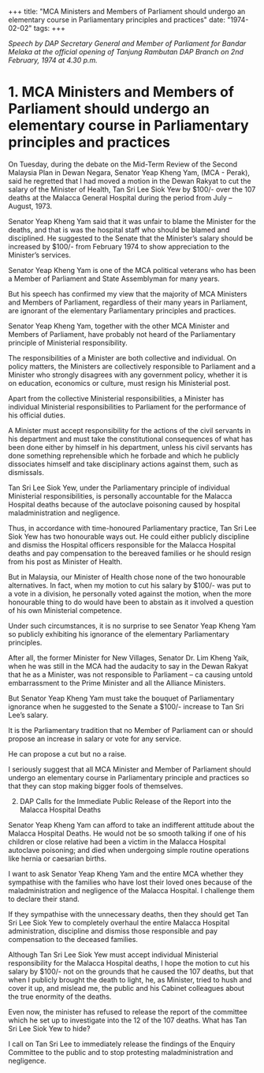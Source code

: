 +++ 
title: "MCA Ministers and Members of Parliament should undergo an elementary course in Parliamentary principles and practices"
date: "1974-02-02"
tags:
+++

_Speech by DAP Secretary General and Member of Parliament for Bandar Melaka at the official opening of Tanjung Rambutan DAP Branch on 2nd February, 1974 at 4.30 p.m._

# 1. MCA Ministers and Members of Parliament should undergo an elementary course in Parliamentary principles and practices

On Tuesday, during the debate on the Mid-Term Review of the Second Malaysia Plan in Dewan Negara, Senator Yeap Kheng Yam, (MCA - Perak), said he regretted that I had moved a motion in the Dewan Rakyat to cut the salary of the Minister of Health, Tan Sri Lee Siok Yew by $100/- over the 107 deaths at the Malacca General Hospital during the period from July – August, 1973.</u>

Senator Yeap Kheng Yam said that it was unfair to blame the Minister for the deaths, and that is was the hospital staff who should be blamed and disciplined. He suggested to the Senate that the Minister’s salary should be increased by $100/- from February 1974 to show appreciation to the Minister’s services.

Senator Yeap Kheng Yam is one of the MCA political veterans who has been a Member of Parliament and State Assemblyman for many years.
 
But his speech has confirmed my view that the majority of MCA Ministers and Members of Parliament, regardless of their many years in Parliament, are ignorant of the elementary Parliamentary principles and practices.

Senator Yeap Kheng Yam, together with the other MCA Minister and Members of Parliament, have probably not heard of the Parliamentary principle of Ministerial responsibility.

The responsibilities of a Minister are both collective and individual. On policy matters, the Ministers are collectively responsible to Parliament and a Minister who strongly disagrees with any government policy, whether it is on education, economics or culture, must resign his Ministerial post.

Apart from the collective Ministerial responsibilities, a Minister has individual Ministerial responsibilities to Parliament for the performance of his official duties.

A Minister must accept responsibility for the actions of the civil servants in his department and must take the constitutional consequences of what has been done either by himself in his department, unless his civil servants has done something reprehensible which he forbade and which he publicly dissociates himself and take disciplinary actions against them, such as dismissals.

Tan Sri Lee Siok Yew, under the Parliamentary principle of individual Ministerial responsibilities, is personally accountable for the Malacca Hospital deaths because of the autoclave poisoning caused by hospital maladministration and negligence.

Thus, in accordance with time-honoured Parliamentary practice, Tan Sri Lee Siok Yew has two honourable ways out. He could either publicly discipline and dismiss the Hospital officers responsible for the Malacca Hospital deaths and pay compensation to the bereaved families or he should resign from his post as Minister of Health.

But in Malaysia, our Minister of Health chose none of the two honourable alternatives. In fact, when my motion to cut his salary by $100/- was put to a vote in a division, he personally voted against the motion, when the more honourable thing to do would have been to abstain as it involved a question of his own Ministerial competence.

Under such circumstances, it is no surprise to see Senator Yeap Kheng Yam so publicly exhibiting his ignorance of the elementary Parliamentary principles.

After all, the former Minister for New Villages, Senator Dr. Lim Kheng Yaik, when he was still in the MCA had the audacity to say in the Dewan Rakyat that he as a Minister, was not responsible to Parliament – ca causing untold embarrassment to the Prime Minister and all the Alliance Ministers.

But Senator Yeap Kheng Yam must take the bouquet of Parliamentary ignorance when he suggested to the Senate a $100/- increase to Tan Sri Lee’s salary.

It is the Parliamentary tradition that no Member of Parliament can or should propose an increase in salary or vote for any service.
     
He can propose a cut but no a raise.

I seriously suggest that all MCA Minister and Member of Parliament should undergo an elementary course in Parliamentary principle and practices so that they can stop making bigger fools of themselves.

2. DAP Calls for the Immediate Public Release of the Report into the Malacca Hospital Deaths  

Senator Yeap Kheng Yam can afford to take an indifferent attitude about the Malacca Hospital Deaths. He would not be so smooth talking if one of his children or close relative had been a victim in the Malacca Hospital autoclave poisoning; and died when undergoing simple routine operations like hernia or caesarian births.
       
I want to ask Senator Yeap Kheng Yam and the entire MCA whether they sympathise with the families who have lost their loved ones because of the maladministration and negligence of the Malacca Hospital. I challenge them to declare their stand.

If they sympathise with the unnecessary deaths, then they should get Tan Sri Lee Siok Yew to completely overhaul the entire Malacca Hospital administration, discipline and dismiss those responsible and pay compensation to the deceased families.

Although Tan Sri Lee Siok Yew must accept individual Ministerial responsibility for the Malacca Hospital deaths, I hope the motion to cut his salary by $100/- not on the grounds that he caused the 107 deaths, but that when I publicly brought the death to light, he, as Minister, tried to hush and cover it up, and mislead me, the public and his Cabinet colleagues about the true enormity of the deaths.

Even now, the minister has refused to release the report of the committee which he set up to investigate into the 12 of the 107 deaths. What has Tan Sri Lee Siok Yew to hide?

I call on Tan Sri Lee to immediately release the findings of the Enquiry Committee to the public and to stop protesting maladministration and negligence.            
 
